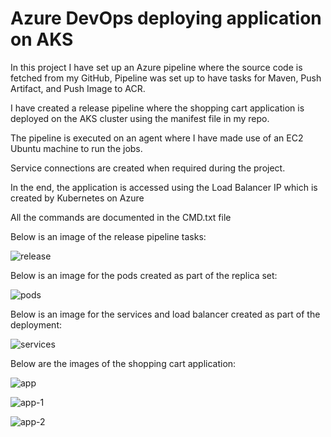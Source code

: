 # Azure DevOps deploying application on AKS

In this project I have set up an Azure pipeline where the source code is fetched from my GitHub, Pipeline was set up to have tasks for Maven, Push Artifact, and Push Image to ACR.

I have created a release pipeline where the shopping cart application is deployed on the AKS cluster using the manifest file in my repo.

The pipeline is executed on an agent where I have made use of an EC2 Ubuntu machine to run the jobs.

Service connections are created when required during the project.

In the end, the application is accessed using the Load Balancer IP which is created by Kubernetes on Azure

All the commands are documented in the CMD.txt file

Below is an image of the release pipeline tasks:

![release](https://github.com/Pavan-1997/Azure_DevOps_AKS/assets/32020205/773f895f-a58a-416e-a682-7e8c48148072)

Below is an image for the pods created as part of the replica set:

![pods](https://github.com/Pavan-1997/Azure_DevOps_AKS/assets/32020205/f16d5efd-91dc-472f-b88d-7d4fe32bba5e)

Below is an image for the services and load balancer created as part of the deployment:

![services](https://github.com/Pavan-1997/Azure_DevOps_AKS/assets/32020205/cb1878b7-7bb8-4999-80ad-bd93d225d7ca)

Below are the images of the shopping cart application:

![app](https://github.com/Pavan-1997/Azure_DevOps_AKS/assets/32020205/730ca980-e3ae-4c5c-898b-874e7b81d17e)

![app-1](https://github.com/Pavan-1997/Azure_DevOps_AKS/assets/32020205/e569967e-3c9f-45c6-93d0-c0af4882b419)

![app-2](https://github.com/Pavan-1997/Azure_DevOps_AKS/assets/32020205/3ebab002-93b6-4415-80e9-1d0d59a7377b)





